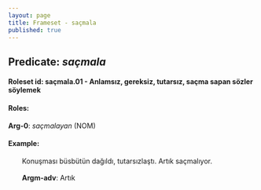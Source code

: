 ```yaml
---
layout: page
title: Frameset - saçmala
published: true
---
```

<h2>Predicate: <i>saçmala</i></h2>
<h4>Roleset id: saçmala.01 - Anlamsız, gereksiz, tutarsız, saçma sapan sözler söylemek<br>
<h4>Roles:</h4>
<b>Arg-0</b>: <i>saçmalayan</i>  (NOM) <br>
<h4>Example:</h4>
&emsp;&emsp;Konuşması büsbütün dağıldı, tutarsızlaştı. Artık saçmalıyor.<br><br>
&emsp;&emsp;<b>Argm-adv</b>:  Artık<br>

